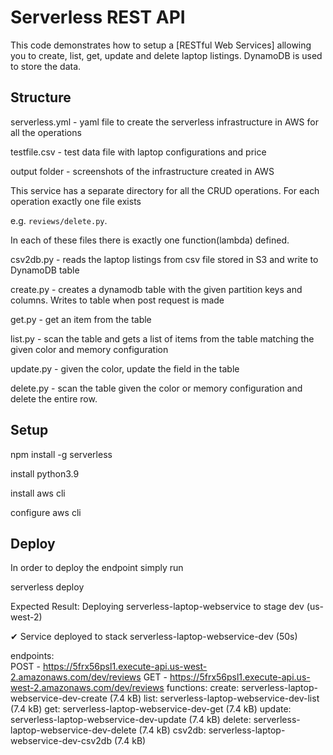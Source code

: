 <!--
title: 'Laptop Listing Webservice'
description: 'This code demonstrates how to setup a RESTful Web Service allowing you to create, list, get, update and delete laptop listing according to given configuration. DynamoDB is used to store the data.'
platform: AWS
language: Python
framework: Serverless
-->
# Serverless REST API

This code demonstrates how to setup a [RESTful Web Services] allowing you to create, list, get, update and delete laptop listings. DynamoDB is used to store the data. 

## Structure
serverless.yml - yaml file to create the serverless infrastructure in AWS for all the operations 

testfile.csv - test data file with laptop configurations and price 

output folder - screenshots of the infrastructure created in AWS

This service has a separate directory for all the CRUD operations. For each operation exactly one file exists 

e.g. `reviews/delete.py`. 

In each of these files there is exactly one function(lambda) defined.

csv2db.py - reads the laptop listings from csv file stored in S3 and write to DynamoDB table

create.py - creates a dynamodb table with the given partition keys and columns. Writes to table when post request is made

get.py - get an item from the table

list.py - scan the table and gets a list of items from the table matching the given color and memory configuration

update.py - given the color, update the field in the table

delete.py - scan the table given the color or memory configuration and delete the entire row.

## Setup

npm install -g serverless

install python3.9

install aws cli

configure aws cli

## Deploy

In order to deploy the endpoint simply run

serverless deploy


Expected Result:
Deploying serverless-laptop-webservice to stage dev (us-west-2)

✔ Service deployed to stack serverless-laptop-webservice-dev (50s)

endpoints:                                                                                                                                                                    
  POST - https://5frx56psl1.execute-api.us-west-2.amazonaws.com/dev/reviews
  GET - https://5frx56psl1.execute-api.us-west-2.amazonaws.com/dev/reviews
functions:
  create: serverless-laptop-webservice-dev-create (7.4 kB)
  list: serverless-laptop-webservice-dev-list (7.4 kB)
  get: serverless-laptop-webservice-dev-get (7.4 kB)
  update: serverless-laptop-webservice-dev-update (7.4 kB)
  delete: serverless-laptop-webservice-dev-delete (7.4 kB)
  csv2db: serverless-laptop-webservice-dev-csv2db (7.4 kB)
